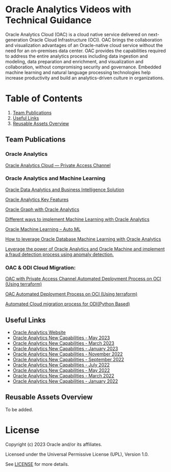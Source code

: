 # Oracle Analytics Videos with Technical Guidance
 
Oracle Analytics Cloud (OAC) is  a cloud native service delivered on next-generation Oracle Cloud Infrastructure (OCI). OAC brings the collaboration and visualization advantages of an Oracle-native cloud service without the need for an on-premises data center.
OAC provides the capabilities required to address the entire analytics process including data ingestion and modeling, data preparation and enrichment, and visualization and collaboration, without compromising security and governance. Embedded machine learning and natural language processing technologies help increase productivity and build an analytics-driven culture in organizations.

# Table of Contents
 
1. [Team Publications](#team-publications)
2. [Useful Links](#useful-uinks)
3. [Reusable Assets Overview](#reusable-assets-overview)

## Team Publications
 
### Oracle Analytics

[Oracle Analytics Cloud — Private Access Channel](https://medium.com/@ionutforlafu/oracle-analytics-cloud-private-access-channel-7399a305bad0)

### Oracle Analytics and Machine Learning  

[Oracle Data Analytics and Business Intelligence Solution](https://blogs.oracle.com/coretec/post/innovate-your-business-with-data-analytics-and-business-intelligence-solution)

[Oracle Analytics Key Features](https://blogs.oracle.com/coretec/post/analytics-key-features)

[Oracle Graph with Oracle Analytics](https://blogs.oracle.com/coretec/post/oracle-graph-database-with-oracle-analytics)

[Different ways to implement Machine Learning with Oracle Analytics](https://blogs.oracle.com/coretec/post/different-ways-to-implement-machine-learning-with-oracle-analytics)

[Oracle Machine Learning – Auto ML](https://blogs.oracle.com/coretec/post/oracle-auto-ml-use-inbuilt-expertise-to-develop-effective-machine-learning-model)

[How to leverage Oracle Database Machine Learning with Oracle Analytics](https://blogs.oracle.com/coretec/post/oracle-analytics---how-to-use-oracle-database-machine-learning-model-for-predictive-analytics)

[Leverage the power of Oracle Analytics and Oracle Machine and implement a fraud detection process using anomaly detection.](https://blogs.oracle.com/coretec/post/oracle-analytics-oracle-machine-learning-fraud-detection-using-unsupervised-and-supervised-machine-learning)


### OAC & ODI Cloud Migration:

[OAC with Private Access Channel Automated Deployment Process on OCI (Using terraform)](https://medium.com/oracledevs/oracle-analytics-cloud-with-private-access-channel-oci-automated-deployment-process-de7434e02d00)

[OAC Automated Deployment Process on OCI (Using terraform)](https://medium.com/oracledevs/oracle-analytics-cloud-migration-oci-automated-deployment-process-3b949b8b5673)

[Automated Cloud migration process for ODI(Python Based)](https://medium.com/oracledevs/odi-migration-to-oci-python-based-automated-process-97d282b13e4f)

 
## Useful Links

- [Oracle Analytics Website](https://www.oracle.com/uk/business-analytics/) 
- [Oracle Analytics New Capabilities - May 2023](https://www.youtube.com/playlist?list=PL6gBNP-Fr8KWZkXpZnjr7lTMfDTj9-dfK) 
- [Oracle Analytics New Capabilities - March 2023](https://www.youtube.com/playlist?list=PL6gBNP-Fr8KW1B76SZ0Iu_wVBLszEupBC) 
- [Oracle Analytics New Capabilities - January 2023 ](https://www.youtube.com/playlist?list=PL6gBNP-Fr8KVCONvkXE-MkkoEq5VRJNy6)
- [Oracle Analytics New Capabilities - November 2022](https://www.youtube.com/playlist?list=PL6gBNP-Fr8KUdSBKK0LZGj6K21l0LBhgK) 
- [Oracle Analytics New Capabilities - September 2022](https://www.youtube.com/playlist?list=PL6gBNP-Fr8KUxQGQ8fKkv8dvQhb_mzygH)
- [Oracle Analytics New Capabilities - July 2022](https://www.youtube.com/playlist?list=PL6gBNP-Fr8KWt7n8qXvCvwY56dPVI7iz6)
- [Oracle Analytics New Capabilities - May 2022](https://www.youtube.com/playlist?list=PL6gBNP-Fr8KUFnzA0cg2uMHsJuCjSr4L9)
- [Oracle Analytics New Capabilities - March 2022](https://www.youtube.com/playlist?list=PL6gBNP-Fr8KVWVRE0U8HQAvoU5mU31KVs)
- [Oracle Analytics New Capabilities - January 2022](https://www.youtube.com/playlist?list=PL6gBNP-Fr8KUisLrIYCH8yMZyY6X1pWC5)

## Reusable Assets Overview

To be added.




# License

Copyright (c) 2023 Oracle and/or its affiliates.

Licensed under the Universal Permissive License (UPL), Version 1.0.

See [LICENSE](https://github.com/oracle-devrel/technology-engineering/blob/folder-structure/LICENSE) for more details.
